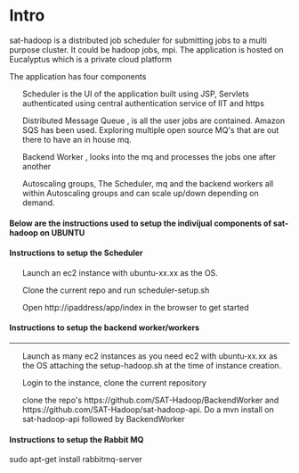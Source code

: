 <h1> Intro </h1>

<p> sat-hadoop is a distributed job scheduler for submitting jobs to a multi purpose cluster. It could be hadoop jobs, mpi. The application is hosted on Eucalyptus which is a private cloud platform </p> 
<p> The application has four components </p>

<ol> 
Scheduler is the UI of the application built using JSP, Servlets authenticated using central authentication service of IIT and https
</ol>

<ol>
Distributed Message Queue , is all the user jobs are contained. Amazon SQS has been used. Exploring multiple open source MQ's that are out there to have an in house mq.
</ol>

<ol>
Backend Worker , looks into the mq and processes the jobs one after another
</ol>

<ol>
Autoscaling groups, The Scheduler, mq and the backend workers all within Autoscaling groups and can scale up/down depending on demand.
</ol>

<h4> Below are the instructions used to setup the indivijual components of sat-hadoop on UBUNTU</h4>


<h4>Instructions to setup the Scheduler</h4>
<ol>
Launch an ec2 instance with ubuntu-xx.xx as the OS.
</ol>
<ol>
Clone the current repo and run scheduler-setup.sh
</ol>
<ol>
Open http://ipaddress/app/index in the browser to get started
</ol>



<h4> Instructions to setup the backend worker/workers </h4>
<hr>
<ol>
Launch as many ec2 instances as you need ec2 with ubuntu-xx.xx as the OS attaching the setup-hadoop.sh at the time of instance creation.
</ol>
<ol>
Login to the instance, clone the current repository
</ol>
<ol>
clone the repo's https://github.com/SAT-Hadoop/BackendWorker and https://github.com/SAT-Hadoop/sat-hadoop-api. Do a mvn install on sat-hadoop-api followed by BackendWorker
</ol>

<h4> Instructions to setup the Rabbit MQ</h4>
<p> sudo apt-get install rabbitmq-server </p>

